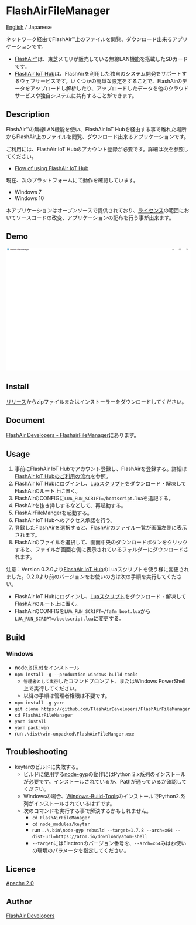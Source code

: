 FlashAirFileManager
====

[English](https://github.com/FlashAirDevelopers/FlashAirFileManager/blob/master/README.md) / Japanese

ネットワーク経由でFlashAir™上のファイルを閲覧、ダウンロード出来るアプリケーションです。
- [FlashAir™](http://www.flashair.info)は、東芝メモリが販売している無線LAN機能を搭載したSDカードです。
- [FlashAir IoT Hub](https://iot-hub.flashair-developers.com)は、FlashAirを利用した独自のシステム開発をサポートするウェブサービスです。いくつかの簡単な設定をすることで、FlashAirのデータをアップロードし解析したり、アップロードしたデータを他のクラウドサービスや独自システムに共有することができます。

## Description

FlashAir™の無線LAN機能を使い、FlashAir IoT Hubを経由する事で離れた場所からFlashAir上のファイルを閲覧、ダウンロード出来るアプリケーションです。

ご利用には、FlashAir IoT Hubのアカウント登録が必要です。詳細は次を参照してください。
- [Flow of using FlashAir IoT Hub](https://www.flashair-developers.com/ja/documents/tutorials/iot-hub/1/)

現在、次のプラットフォームにて動作を確認しています。
- Windows 7
- Windows 10

本アプリケーションはオープンソースで提供されており、[ライセンス](https://github.com/FlashAirDevelopers/FlashAirFileManager/blob/master/LICENSE.txt)の範囲においてソースコードの改変、アプリケーションの配布を行う事が出来ます。

## Demo

![FlashAirFileManager Demo](https://github.com/FlashAirDevelopers/FlashAirFileManager/blob/master/img/doc/demo.gif)

## Install

[リリース](https://github.com/FlashAirDevelopers/FlashAirFileManager/releases)からzipファイルまたはインストーラーをダウンロードしてください。

## Document

[FlashAir Developers - FlashairFileManager](https://www.flashair-developers.com/ja/documents/tutorials/iot-hub/9/)にあります。

## Usage

1. 事前にFlashAir IoT Hubでアカウント登録し、FlashAirを登録する。詳細は[FlashAir IoT Hubのご利用の流れ](https://www.flashair-developers.com/ja/documents/tutorials/iot-hub/1/)を参照。
2. FlashAir IoT Hubにログインし、[Luaスクリプト](https://iot-hub.flashair-developers.com/ja/static/flashair-scripts.zip)をダウンロード・解凍してFlashAirのルート上に置く。
3. FlashAirのCONFIGに`LUA_RUN_SCRIPT=/bootscript.lua`を追記する。
4. FlashAirを抜き挿しするなどして、再起動する。
5. FlashAirFileMangerを起動する。
6. FlashAir IoT Hubへのアクセス承認を行う。
7. 登録したFlashAirを選択すると、FlashAirのファイル一覧が画面左側に表示されます。
8. FlashAirのファイルを選択して、画面中央のダウンロードボタンをクリックすると、ファイルが画面右側に表示されているフォルダーにダウンロードされます。

注意：Version 0.2.0より[FlashAir IoT Hub](https://iot-hub.flashair-developers.com)のLuaスクリプトを使う様に変更されました。0.2.0より前のバージョンをお使いの方は次の手順を実行してください。

- FlashAir IoT Hubにログインし、[Luaスクリプト](https://iot-hub.flashair-developers.com/ja/static/flashair-scripts.zip)をダウンロード・解凍してFlashAirのルート上に置く。
- FlashAirのCONFIGを`LUA_RUN_SCRIPT=/fafm_boot.lua`から`LUA_RUN_SCRIPT=/bootscript.lua`に変更する。

## Build

### Windows

- node.js(6.x)をインストール
- `npm install -g --production windows-build-tools`
   - `管理者として実行`したコマンドプロンプト、またはWindows PowerShell上で実行してください。
   - 以降の手順は管理者権限は不要です。
- `npm install -g yarn`
- `git clone https://github.com/FlashAirDevelopers/FlashAirFileManager`
- `cd FlashAirFileManager`
- `yarn install`
- `yarn pack:win`
- run `.\dist\win-unpacked\FlashAirFileManger.exe`

## Troubleshooting

- keytarのビルドに失敗する。
   - ビルドに使用する[node-gyp](https://github.com/nodejs/node-gyp)の動作にはPython 2.x系列のインストールが必要です。インストールされているか、Pathが通っているか確認してください。
   - Windowsの場合、[Windows-Build-Tools](https://github.com/felixrieseberg/windows-build-tools)のインストールでPython2.系列がインストールされているはずです。
   - 次のコマンドを実行する事で解決するかもしれません。
      - `cd FlashAirFileManager`
      - `cd node_modules/keytar`
      - run `..\.bin\node-gyp rebuild --target=1.7.8 --arch=x64 --dist-url=https://atom.io/download/atom-shell`
      - `--target`にはElectronのバージョン番号を、`--arch=x64`みはお使いの環境のパラメータを指定してください。

## Licence

[Apache 2.0](https://github.com/FlashAirDevelopers/FlashAirFileManager/blob/master/LICENSE.txt)

## Author

[FlashAir Developers](https://github.com/FlashAirDevelopers)
